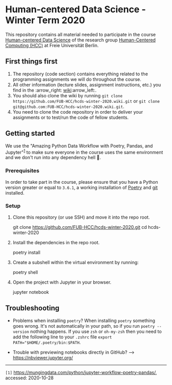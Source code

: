 # Human-centered Data Science - Winter Term 2020
This repository contains all material needed to participate in the course [Human-centered Data Science][1] of the research group [Human-Centered Computing (HCC)][2] at Freie Universität Berlin.

## First things first
1. The repository (code section) contains everything related to the programming assignments we will do throughout the course.
1. All other information (lecture slides, assignment instructions, etc.) you find in the :arrow\_right: [wiki][3]:arrow\_left:.
1. You should also clone the wiki by running `git clone https://github.com/FUB-HCC/hcds-winter-2020.wiki.git` or `git clone git@github.com:FUB-HCC/hcds-winter-2020.wiki.git`.
3. You need to clone the code repository in order to deliver your assignments or to test/run the code of fellow students.

## Getting started

We use the  "Amazing Python Data Workflow with Poetry, Pandas, and Jupyter"<sup>[1]</sup> to make sure everyone in the course uses the same environment and we don't run into any dependency hell :volcano:.

### Prerequisites

In order to take part in the course, please ensure that you have a Python version greater or equal to `3.6.1`, a working installation of [Poetry][4] and [git][5] installed.


### Setup

1. Clone this repository (or use SSH) and move it into the repo root.

	git clone https://github.com/FUB-HCC/hcds-winter-2020.git
	cd hcds-winter-2020

1. Install the dependencies in the repo root.

	poetry install

1. Create a subshell within the virtual environment by running:

	poetry shell

1. Open the project with Jupyter in your browser.

	jupyter notebook

## Troubleshooting

* Problems when installing `poetry`? When installing `poetry` something goes wrong. It's not automatically in your path, so if you run `poetry --version` nothing happens. If you use `zsh` or `oh-my-zsh` then you need to add the following line to your `.zshrc` file `export PATH="$HOME/.poetry/bin:$PATH`.

* Trouble with previewing notebooks directly in GitHub? --\> https://nbviewer.jupyter.org/

---- 
`[1]` https://mungingdata.com/python/jupyter-workflow-poetry-pandas/, accessed: 2020-10-28

[1]:	https://www.mi.fu-berlin.de/en/inf/groups/hcc/teaching/winter_term_2020_21/course_human_centered_data_science.html
[2]:	https://www.mi.fu-berlin.de/en/inf/groups/hcc/index.html
[3]:	https://github.com/FUB-HCC/hcds-winter-2020/wiki
[4]:	https://python-poetry.org/docs/
[5]:	https://git-scm.com/book/en/v2/Getting-Started-Installing-Git
